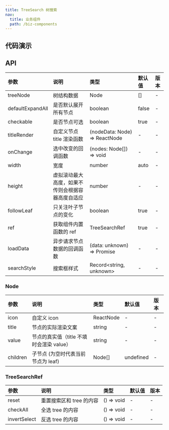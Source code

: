 ```yaml
---
title: TreeSearch 树搜索
nav:
  title: 业务组件
  path: /biz-components
---
```


## 代码演示

<code src="./demo/basic.tsx" title="基本"></code>

<code src="./demo/customTitle.tsx" title="自定义节点 title"></code>

<code src="./demo/virtual.tsx" title="虚拟滚动"></code>

## API

| 参数 | 说明 | 类型 | 默认值 | 版本 |
| :-- | :-- | :-- | :-- | :-- |
| treeNode | 树结构数据 | Node | [] | - |
| defaultExpandAll | 是否默认展开所有节点 | boolean | false | - |
| checkable | 是否节点可选 | boolean | true | - |
| titleRender | 自定义节点 title 渲染函数 | (nodeData: Node) => ReactNode | - | - |
| onChange | 选中改变的回调函数 | (nodes: Node[]) => void | - | - |
| width | 宽度 | number | auto | - |
| height | 虚拟滚动最大高度，如果不传则会根据容器高度自适应 | number | - | - |
| followLeaf | 只关注叶子节点的变化 | boolean | true | - |
| ref | 获取组件内置函数的 ref | TreeSearchRef | true | - |
| loadData | 异步请求节点数据的回调函数 | (data: unknown) => Promise<void> | - | - |
| searchStyle | 搜索框样式 | Record<string, unknown> | - | - |

### Node

| 参数     | 说明                                     | 类型      | 默认值    | 版本 |
| :------- | :--------------------------------------- | :-------- | :-------- | :--- |
| icon     | 自定义 icon                              | ReactNode | -         | -    |
| title    | 节点的实际渲染文案                       | string    | -         | -    |
| value    | 节点的真实值（title 不填时会渲染 value） | string    | -         | -    |
| children | 子节点 (为空时代表当前节点为 leaf)       | Node[]    | undefined | -    |

### TreeSearchRef

| 参数         | 说明                     | 类型       | 默认值 | 版本 |
| :----------- | :----------------------- | :--------- | :----- | :--- |
| reset        | 重置搜索区和 tree 的内容 | () => void | -      | -      |
| checkAll     | 全选 tree 的内容         | () => void | -      | -      |
| invertSelect | 反选 tree 的内容         | () => void | -      | -      |
